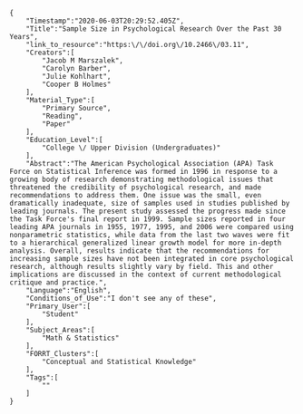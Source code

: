 
    {
        "Timestamp":"2020-06-03T20:29:52.405Z",
        "Title":"Sample Size in Psychological Research Over the Past 30 Years",
        "link_to_resource":"https:\/\/doi.org\/10.2466\/03.11",
        "Creators":[
            "Jacob M Marszalek",
            "Carolyn Barber",
            "Julie Kohlhart",
            "Cooper B Holmes"
        ],
        "Material_Type":[
            "Primary Source",
            "Reading",
            "Paper"
        ],
        "Education_Level":[
            "College \/ Upper Division (Undergraduates)"
        ],
        "Abstract":"The American Psychological Association (APA) Task Force on Statistical Inference was formed in 1996 in response to a growing body of research demonstrating methodological issues that threatened the credibility of psychological research, and made recommendations to address them. One issue was the small, even dramatically inadequate, size of samples used in studies published by leading journals. The present study assessed the progress made since the Task Force's final report in 1999. Sample sizes reported in four leading APA journals in 1955, 1977, 1995, and 2006 were compared using nonparametric statistics, while data from the last two waves were fit to a hierarchical generalized linear growth model for more in-depth analysis. Overall, results indicate that the recommendations for increasing sample sizes have not been integrated in core psychological research, although results slightly vary by field. This and other implications are discussed in the context of current methodological critique and practice.",
        "Language":"English",
        "Conditions_of_Use":"I don't see any of these",
        "Primary_User":[
            "Student"
        ],
        "Subject_Areas":[
            "Math & Statistics"
        ],
        "FORRT_Clusters":[
            "Conceptual and Statistical Knowledge"
        ],
        "Tags":[
            ""
        ]
    }
